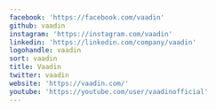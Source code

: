 ```yaml
---
facebook: 'https://facebook.com/vaadin'
github: vaadin
instagram: 'https://instagram.com/vaadin'
linkedin: 'https://linkedin.com/company/vaadin'
logohandle: vaadin
sort: vaadin
title: Vaadin
twitter: vaadin
website: 'https://vaadin.com/'
youtube: 'https://youtube.com/user/vaadinofficial'
---
```

